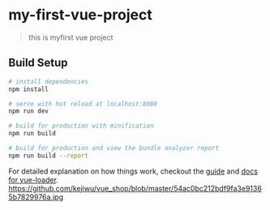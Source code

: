 # my-first-vue-project

> this is myfirst vue project

## Build Setup

``` bash
# install dependencies
npm install

# serve with hot reload at localhost:8080
npm run dev

# build for production with minification
npm run build

# build for production and view the bundle analyzer report
npm run build --report
```

For detailed explanation on how things work, checkout the [guide](http://vuejs-templates.github.io/webpack/) and [docs for vue-loader](http://vuejs.github.io/vue-loader).
https://github.com/kejiwu/vue_shop/blob/master/54ac0bc212bdf9fa3e91365b7829976a.jpg
